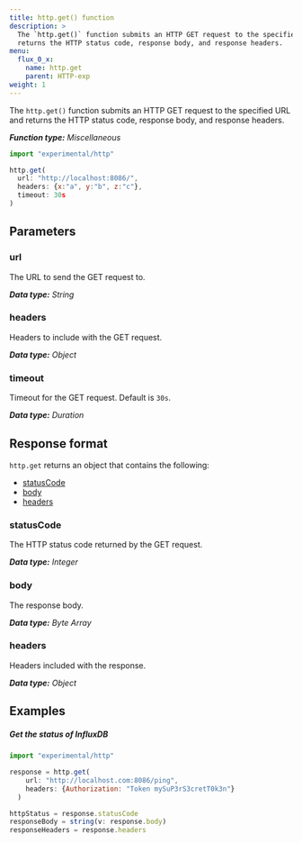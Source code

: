 ```yaml
---
title: http.get() function
description: >
  The `http.get()` function submits an HTTP GET request to the specified URL and
  returns the HTTP status code, response body, and response headers.
menu:
  flux_0_x:
    name: http.get
    parent: HTTP-exp
weight: 1
---
```


The `http.get()` function submits an HTTP GET request to the specified URL and
returns the HTTP status code, response body, and response headers.

_**Function type:** Miscellaneous_

```js
import "experimental/http"

http.get(
  url: "http://localhost:8086/",
  headers: {x:"a", y:"b", z:"c"},
  timeout: 30s
)
```

## Parameters

### url
The URL to send the GET request to.

_**Data type:** String_

### headers
Headers to include with the GET request.

_**Data type:** Object_

### timeout
Timeout for the GET request.
Default is `30s`.

_**Data type:** Duration_

## Response format
`http.get` returns an object that contains the following:

- [statusCode](#statuscode)
- [body](#body)
- [headers](#headers)

### statusCode
The HTTP status code returned by the GET request.

_**Data type:** Integer_

### body
The response body.

_**Data type:** Byte Array_

### headers
Headers included with the response.

_**Data type:** Object_

## Examples

##### Get the status of InfluxDB
```js
import "experimental/http"

response = http.get(
    url: "http://localhost.com:8086/ping",
    headers: {Authorization: "Token mySuP3rS3cretT0k3n"}
  )

httpStatus = response.statusCode
responseBody = string(v: response.body)
responseHeaders = response.headers
```

